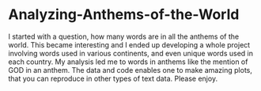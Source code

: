 # Analyzing-Anthems-of-the-World
I started with a question, how many words are in all the anthems of the world. This became interesting and I ended up developing a whole project involving words used in various continents, and even unique words used in each country.
My analysis led me to words in anthems like the mention of GOD in an anthem. The data and code enables one to make amazing plots, that you can reproduce in other types of text data. Please enjoy.
